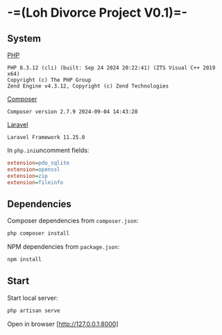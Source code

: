 # -=(Loh Divorce Project V0.1)=-

## System
[PHP](https://windows.php.net/download#php-8.3)
```
PHP 8.3.12 (cli) (built: Sep 24 2024 20:22:41) (ZTS Visual C++ 2019 x64)
Copyright (c) The PHP Group
Zend Engine v4.3.12, Copyright (c) Zend Technologies
```

[Composer](https://getcomposer.org/download/)
```
Composer version 2.7.9 2024-09-04 14:43:28
```

[Laravel](https://laravel.com/docs/11.x/installation)
```
Laravel Framework 11.25.0
```

In `php.ini`uncomment fields:
```ini
extension=pdo_sqlite
extension=openssl
extension=zip
extension=fileinfo
```


## Dependencies
Composer dependencies from `composer.json`:
```bash
php composer install
```

NPM dependencies from `package.json`:
```bash
npm install
```


## Start
Start local server:
```bash
php artisan serve
```

Open in browser [http://127.0.0.1:8000]
